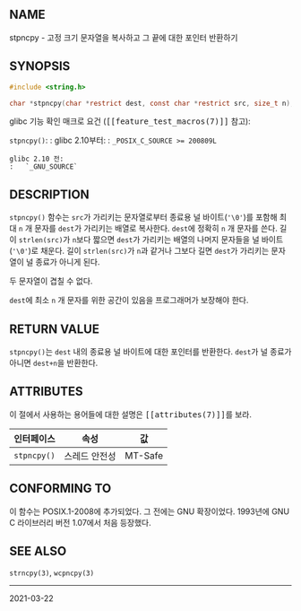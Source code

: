 ## NAME

stpncpy - 고정 크기 문자열을 복사하고 그 끝에 대한 포인터 반환하기

## SYNOPSIS

```c
#include <string.h>

char *stpncpy(char *restrict dest, const char *restrict src, size_t n);
```

glibc 기능 확인 매크로 요건 (<tt>[[feature_test_macros(7)]]</tt> 참고):

`stpncpy()`:
:   glibc 2.10부터:
    :   `_POSIX_C_SOURCE >= 200809L`

    glibc 2.10 전:
    :   `_GNU_SOURCE`

## DESCRIPTION

`stpncpy()` 함수는 `src`가 가리키는 문자열로부터 종료용 널 바이트(`'\0'`)를 포함해 최대 `n` 개 문자를 `dest`가 가리키는 배열로 복사한다. `dest`에 정확히 `n` 개 문자를 쓴다. 길이 `strlen(src)`가 `n`보다 짧으면 `dest`가 가리키는 배열의 나머지 문자들을 널 바이트(`'\0'`)로 채운다. 길이 `strlen(src)`가 `n`과 같거나 그보다 길면 `dest`가 가리키는 문자열이 널 종료가 아니게 된다.

두 문자열이 겹칠 수 없다.

`dest`에 최소 `n` 개 문자를 위한 공간이 있음을 프로그래머가 보장해야 한다.

## RETURN VALUE

`stpncpy()`는 `dest` 내의 종료용 널 바이트에 대한 포인터를 반환한다. `dest`가 널 종료가 아니면 `dest+n`을 반환한다.

## ATTRIBUTES

이 절에서 사용하는 용어들에 대한 설명은 <tt>[[attributes(7)]]</tt>를 보라.

| 인터페이스 | 속성 | 값 |
| --- | --- | --- |
| `stpncpy()` | 스레드 안전성 | MT-Safe |

## CONFORMING TO

이 함수는 POSIX.1-2008에 추가되었다. 그 전에는 GNU 확장이었다. 1993년에 GNU C 라이브러리 버전 1.07에서 처음 등장했다.

## SEE ALSO

`strncpy(3)`, `wcpncpy(3)`

----

2021-03-22
